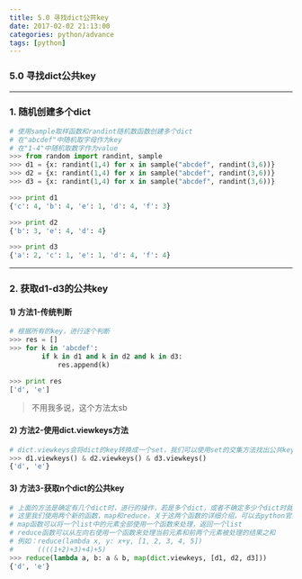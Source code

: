 ```yaml
---
title: 5.0 寻找dict公共key
date: 2017-02-02 21:13:00
categories: python/advance
tags: [python]
---
```

### 5.0 寻找dict公共key

---

### 1. 随机创建多个dict
``` python
# 使用sample取样函数和randint随机数函数创建多个dict
# 在"abcdef"中随机取字母作为key
# 在"1-4"中随机取数字作为value
>>> from random import randint, sample
>>> d1 = {x: randint(1,4) for x in sample("abcdef", randint(3,6))}
>>> d2 = {x: randint(1,4) for x in sample("abcdef", randint(3,6))}
>>> d3 = {x: randint(1,4) for x in sample("abcdef", randint(3,6))}

>>> print d1
{'c': 4, 'b': 4, 'e': 1, 'd': 4, 'f': 3}

>>> print d2
{'b': 3, 'e': 4, 'd': 4}

>>> print d3
{'a': 2, 'c': 1, 'e': 1, 'd': 4, 'f': 4}
```

---

### 2. 获取d1-d3的公共key
#### 1) 方法1-传统判断
``` python
# 根据所有的key，进行逐个判断
>>> res = []
>>> for k in 'abcdef':
        if k in d1 and k in d2 and k in d3:
            res.append(k)

>>> print res
['d', 'e']
```
> 不用我多说，这个方法太sb

#### 2) 方法2-使用dict.viewkeys方法
``` python
# dict.viewkeys会将dict的key转换成一个set，我们可以使用set的交集方法找出公共key
>>> d1.viewkeys() & d2.viewkeys() & d3.viewkeys()
{'d', 'e'}
```

#### 3) 方法3-获取n个dict的公共key
``` python
# 上面的方法是确定有几个dict时，进行的操作，若是多个dict，或者不确定多少个dict时就无法使用上面的方法
# 这里我们使用两个新的函数，map和reduce，关于这两个函数的详细介绍，可以去python官网
# map函数可以将一个list中的元素全部使用一个函数来处理，返回一个list
# reduce函数可以从左向右使用一个函数来处理当前元素和前两个元素被处理的结果之和
# 例如：reduce(lambda x, y: x+y, [1, 2, 3, 4, 5])
#      ((((1+2)+3)+4)+5)
>>> reduce(lambda a, b: a & b, map(dict.viewkeys, [d1, d2, d3]))
{'d', 'e'}
```
